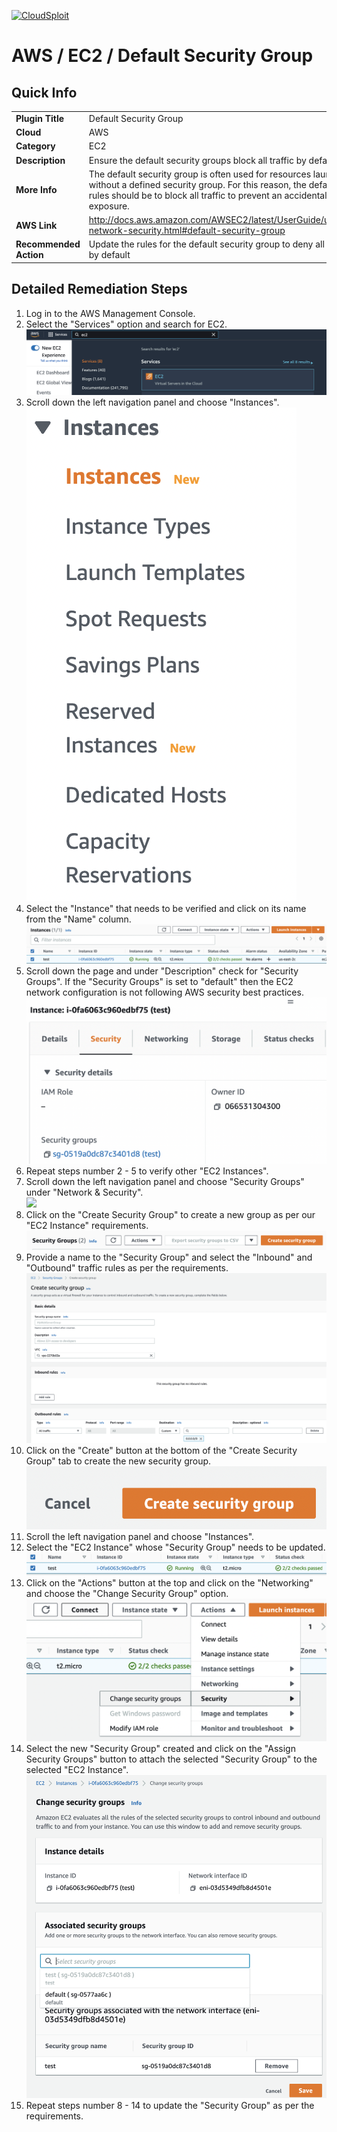 [![CloudSploit](https://cloudsploit.com/img/logo-new-big-text-100.png "CloudSploit")](https://cloudsploit.com)

# AWS / EC2 / Default Security Group

## Quick Info

| | |
|-|-|
| **Plugin Title** | Default Security Group |
| **Cloud** | AWS |
| **Category** | EC2 |
| **Description** | Ensure the default security groups block all traffic by default |
| **More Info** | The default security group is often used for resources launched without a defined security group. For this reason, the default rules should be to block all traffic to prevent an accidental exposure. |
| **AWS Link** | http://docs.aws.amazon.com/AWSEC2/latest/UserGuide/using-network-security.html#default-security-group |
| **Recommended Action** | Update the rules for the default security group to deny all traffic by default |

## Detailed Remediation Steps
1. Log in to the AWS Management Console.
2. Select the "Services" option and search for EC2. </br> <img src="/resources/aws/ec2/default-security-group/step2.png"/>
3. Scroll down the left navigation panel and choose "Instances". </br>  <img src="/resources/aws/ec2/default-security-group/step3.png"/>
4. Select the "Instance" that needs to be verified and click on its name from the "Name" column.</br> <img src="/resources/aws/ec2/default-security-group/step4.png"/>
5. Scroll down the page and under "Description" check for "Security Groups". If the "Security Groups" is set to "default" then the EC2 network configuration is not following AWS security best practices.</br> <img src="/resources/aws/ec2/default-security-group/step5.png"/>
6. Repeat steps number 2 - 5 to verify other "EC2 Instances".</br>
7. Scroll down the left navigation panel and choose "Security Groups" under "Network & Security".</br> <img src="/resources/aws/ec2/default-security-group/step7.png"/>
8. Click on the "Create Security Group" to create a new group as per our "EC2 Instance" requirements.</br> <img src="/resources/aws/ec2/default-security-group/step8.png"/>
9. Provide a name to the "Security Group" and select the "Inbound" and "Outbound" traffic rules as per the requirements.</br> <img src="/resources/aws/ec2/default-security-group/step9.png"/>
10. Click on the "Create" button at the bottom of the "Create Security Group" tab to create the new security group.</br> <img src="/resources/aws/ec2/default-security-group/step10.png"/>
11. Scroll the left navigation panel and choose "Instances".</br> 
12. Select the "EC2 Instance" whose "Security Group" needs to be updated.</br> <img src="/resources/aws/ec2/default-security-group/step12.png"/>
13. Click on the "Actions" button at the top and click on the "Networking" and choose the "Change Security Group" option.</br> <img src="/resources/aws/ec2/default-security-group/step13.png"/>
14. Select the new "Security Group" created and click on the "Assign Security Groups" button to attach the selected "Security Group" to the selected "EC2 Instance".</br> <img src="/resources/aws/ec2/default-security-group/step14.png"/>
15. Repeat steps number 8 - 14 to update the "Security Group" as per the requirements.</br>
